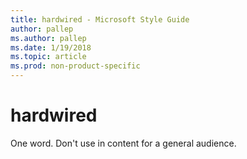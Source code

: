 ```yaml
---
title: hardwired - Microsoft Style Guide
author: pallep
ms.author: pallep
ms.date: 1/19/2018
ms.topic: article
ms.prod: non-product-specific
---
```


# hardwired

One word. Don't use in content for a general audience.
